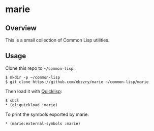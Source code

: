 marie
=====


Overview
--------

This is a small collection of Common Lisp utilities.


Usage
-----

Clone this repo to `~/common-lisp`:

    $ mkdir -p ~/common-lisp
    $ git clone https://github.com/ebzzry/marie ~/common-lisp/marie

Then load it with [Quicklisp](https://quicklisp.org):

    $ sbcl
    * (ql:quickload :marie)

To print the symbols exported by marie:

    * (marie:external-symbols :marie)
